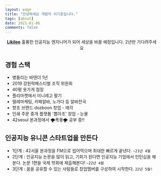 ```yaml
---
layout: page
title: "안녕하세요 개발자 이기훈입니다."
tags: [about]
date: 2021-01-06
comments: false
---
```


<center><a href="http://taylantatli.github.io/Moon"><b>Likilee</b></a> 훌륭한 인공지능 엔지니어가 되어 세상을 바꿀 예정입니다. 2년만 기다려주세요</center>

## 경험 스택
* 병돌리는 바텐더 1년
* 2019  강원락페스티벌 조직 위원회
* 40평 옷가게 점장
* 플리마켓에서 미니레고 팔기
* 텔레마케팅, 카페알바, 노가다 등 알바천국
* 향초 브랜드 dozboon 창업 - 매각
* 인쇄 주문 중개 플랫폼 '뽑아조' 창업 - 눈물
* 42seoul 본과정에서 🌪폭풍🌪 공부 중!!

## 인공지능 유니콘 스타트업을 만든다
- 1단계 : 42서울 본과정을 FM으로 씹어먹으며 최대한 빠르게 끝낸다. `~21년 4월`
- 2단계 : 인공지능 논문을 많이 읽고, 기회가 된다면 인공지능 기업에서 인턴십을 해본다. 논문 1편을 국제 학회에 제출해본다! `~22년 4월`
- 3단계 : 꿈을 공유할 수 있는 사람들로 창업멤버를 구성하여 시작한다. `22년 5월!`

